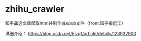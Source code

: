 # zhihu_crawler
知乎盐选文章爬取html并制作成epub文件（from:知乎搬运工）

详细介绍：
https://blog.csdn.net/Ejzq1/article/details/123932900
